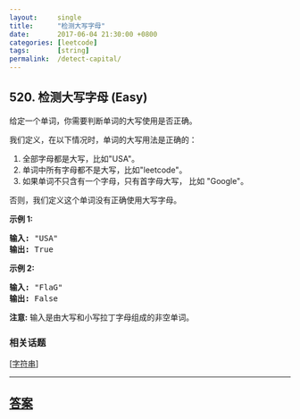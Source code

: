 ```yaml
---
layout:     single
title:      "检测大写字母"
date:       2017-06-04 21:30:00 +0800
categories: [leetcode]
tags:       [string]
permalink:  /detect-capital/
---
```


## 520. 检测大写字母 (Easy)

<p>给定一个单词，你需要判断单词的大写使用是否正确。</p>

<p>我们定义，在以下情况时，单词的大写用法是正确的：</p>

<ol>
	<li>全部字母都是大写，比如&quot;USA&quot;。</li>
	<li>单词中所有字母都不是大写，比如&quot;leetcode&quot;。</li>
	<li>如果单词不只含有一个字母，只有首字母大写，&nbsp;比如&nbsp;&quot;Google&quot;。</li>
</ol>

<p>否则，我们定义这个单词没有正确使用大写字母。</p>

<p><strong>示例 1:</strong></p>

<pre>
<strong>输入:</strong> &quot;USA&quot;
<strong>输出:</strong> True
</pre>

<p><strong>示例 2:</strong></p>

<pre>
<strong>输入:</strong> &quot;FlaG&quot;
<strong>输出:</strong> False
</pre>

<p><strong>注意:</strong> 输入是由大写和小写拉丁字母组成的非空单词。</p>

### 相关话题
  [[字符串](https://github.com/openset/leetcode/tree/master/tag/string/README.md)]

---

## [答案](https://github.com/openset/leetcode/tree/master/problems/detect-capital)
